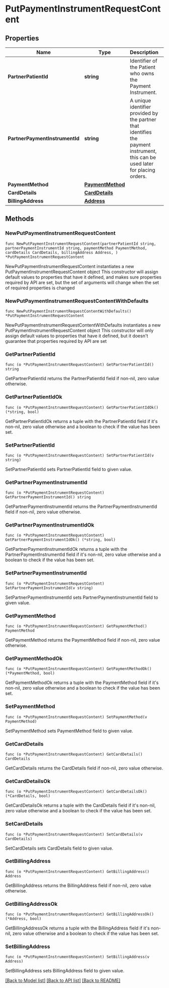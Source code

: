 # PutPaymentInstrumentRequestContent

## Properties

Name | Type | Description | Notes
------------ | ------------- | ------------- | -------------
**PartnerPatientId** | **string** | Identifier of the Patient who owns the Payment Instrument. | 
**PartnerPaymentInstrumentId** | **string** | A unique identifier provided by the partner that identifies the payment instrument, this can be used later for placing orders. | 
**PaymentMethod** | [**PaymentMethod**](PaymentMethod.md) |  | 
**CardDetails** | [**CardDetails**](CardDetails.md) |  | 
**BillingAddress** | [**Address**](Address.md) |  | 

## Methods

### NewPutPaymentInstrumentRequestContent

`func NewPutPaymentInstrumentRequestContent(partnerPatientId string, partnerPaymentInstrumentId string, paymentMethod PaymentMethod, cardDetails CardDetails, billingAddress Address, ) *PutPaymentInstrumentRequestContent`

NewPutPaymentInstrumentRequestContent instantiates a new PutPaymentInstrumentRequestContent object
This constructor will assign default values to properties that have it defined,
and makes sure properties required by API are set, but the set of arguments
will change when the set of required properties is changed

### NewPutPaymentInstrumentRequestContentWithDefaults

`func NewPutPaymentInstrumentRequestContentWithDefaults() *PutPaymentInstrumentRequestContent`

NewPutPaymentInstrumentRequestContentWithDefaults instantiates a new PutPaymentInstrumentRequestContent object
This constructor will only assign default values to properties that have it defined,
but it doesn't guarantee that properties required by API are set

### GetPartnerPatientId

`func (o *PutPaymentInstrumentRequestContent) GetPartnerPatientId() string`

GetPartnerPatientId returns the PartnerPatientId field if non-nil, zero value otherwise.

### GetPartnerPatientIdOk

`func (o *PutPaymentInstrumentRequestContent) GetPartnerPatientIdOk() (*string, bool)`

GetPartnerPatientIdOk returns a tuple with the PartnerPatientId field if it's non-nil, zero value otherwise
and a boolean to check if the value has been set.

### SetPartnerPatientId

`func (o *PutPaymentInstrumentRequestContent) SetPartnerPatientId(v string)`

SetPartnerPatientId sets PartnerPatientId field to given value.


### GetPartnerPaymentInstrumentId

`func (o *PutPaymentInstrumentRequestContent) GetPartnerPaymentInstrumentId() string`

GetPartnerPaymentInstrumentId returns the PartnerPaymentInstrumentId field if non-nil, zero value otherwise.

### GetPartnerPaymentInstrumentIdOk

`func (o *PutPaymentInstrumentRequestContent) GetPartnerPaymentInstrumentIdOk() (*string, bool)`

GetPartnerPaymentInstrumentIdOk returns a tuple with the PartnerPaymentInstrumentId field if it's non-nil, zero value otherwise
and a boolean to check if the value has been set.

### SetPartnerPaymentInstrumentId

`func (o *PutPaymentInstrumentRequestContent) SetPartnerPaymentInstrumentId(v string)`

SetPartnerPaymentInstrumentId sets PartnerPaymentInstrumentId field to given value.


### GetPaymentMethod

`func (o *PutPaymentInstrumentRequestContent) GetPaymentMethod() PaymentMethod`

GetPaymentMethod returns the PaymentMethod field if non-nil, zero value otherwise.

### GetPaymentMethodOk

`func (o *PutPaymentInstrumentRequestContent) GetPaymentMethodOk() (*PaymentMethod, bool)`

GetPaymentMethodOk returns a tuple with the PaymentMethod field if it's non-nil, zero value otherwise
and a boolean to check if the value has been set.

### SetPaymentMethod

`func (o *PutPaymentInstrumentRequestContent) SetPaymentMethod(v PaymentMethod)`

SetPaymentMethod sets PaymentMethod field to given value.


### GetCardDetails

`func (o *PutPaymentInstrumentRequestContent) GetCardDetails() CardDetails`

GetCardDetails returns the CardDetails field if non-nil, zero value otherwise.

### GetCardDetailsOk

`func (o *PutPaymentInstrumentRequestContent) GetCardDetailsOk() (*CardDetails, bool)`

GetCardDetailsOk returns a tuple with the CardDetails field if it's non-nil, zero value otherwise
and a boolean to check if the value has been set.

### SetCardDetails

`func (o *PutPaymentInstrumentRequestContent) SetCardDetails(v CardDetails)`

SetCardDetails sets CardDetails field to given value.


### GetBillingAddress

`func (o *PutPaymentInstrumentRequestContent) GetBillingAddress() Address`

GetBillingAddress returns the BillingAddress field if non-nil, zero value otherwise.

### GetBillingAddressOk

`func (o *PutPaymentInstrumentRequestContent) GetBillingAddressOk() (*Address, bool)`

GetBillingAddressOk returns a tuple with the BillingAddress field if it's non-nil, zero value otherwise
and a boolean to check if the value has been set.

### SetBillingAddress

`func (o *PutPaymentInstrumentRequestContent) SetBillingAddress(v Address)`

SetBillingAddress sets BillingAddress field to given value.



[[Back to Model list]](../README.md#documentation-for-models) [[Back to API list]](../README.md#documentation-for-api-endpoints) [[Back to README]](../README.md)


